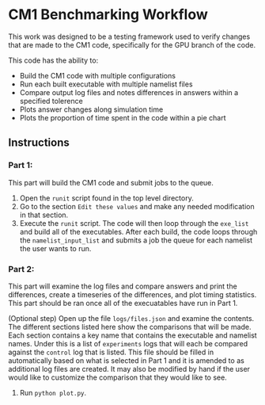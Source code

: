# CM1 Benchmarking Workflow
This work was designed to be a testing framework used to verify changes that are made to the CM1 code, specifically for the GPU branch of the code. 

This code has the ability to:
- Build the CM1 code with multiple configurations
- Run each built executable with multiple namelist files
- Compare output log files and notes differences in answers within a specified tolerence
- Plots answer changes along simulation time
- Plots the proportion of time spent in the code within a pie chart


## Instructions
### Part 1:
This part will build the CM1 code and submit jobs to the queue.
1. Open the `runit` script found in the top level directory.
2. Go to the section `Edit these values` and make any needed modification in that section.
3. Execute the `runit` script.
The code will then loop through the `exe_list` and build all of the executables.  After each build, the code loops through the `namelist_input_list` 
and submits a job the queue for each namelist the user wants to run.

### Part 2:
This part will examine the log files and compare answers and print the differences, create a timeseries of the differences, and plot timing statistics.  This part should be ran once all of the execuatables have run in Part 1.

(Optional step) Open up the file `logs/files.json` and examine the contents.  The different sections listed here show the comparisons that will be made.  Each section contains a key name that contains the executable and namelist names.  Under this is a list of `experiments` logs that will each be compared against the `control` log that is listed.  This file should be filled in automatically based on what is selected in Part 1 and it is amended to as additional log files are created.  It may also be modified by hand if the user would like to customize the comparison that they would like to see.
1. Run `python plot.py`.
